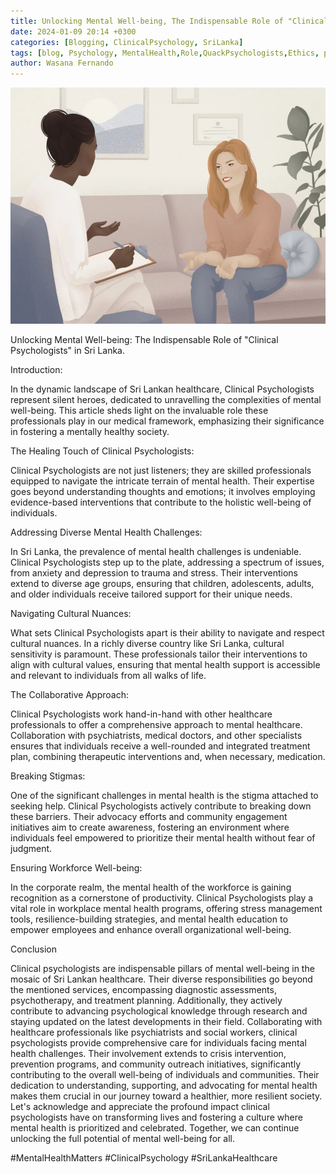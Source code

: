 ```yaml
---
title: Unlocking Mental Well-being, The Indispensable Role of "Clinical Psychologists" in Sri Lanka.
date: 2024-01-09 20:14 +0300
categories: [Blogging, ClinicalPsychology, SriLanka]
tags: [blog, Psychology, MentalHealth,Role,QuackPsychologists,Ethics, professionalism]
author: Wasana Fernando
---
```



![Desktop View](assets/1704791862403.jpg)

Unlocking Mental Well-being: The Indispensable Role of "Clinical Psychologists" in Sri Lanka.

Introduction:

In the dynamic landscape of Sri Lankan healthcare, Clinical Psychologists represent silent heroes, dedicated to unravelling the complexities of mental well-being. This article sheds light on the invaluable role these professionals play in our medical framework, emphasizing their significance in fostering a mentally healthy society.

The Healing Touch of Clinical Psychologists:

Clinical Psychologists are not just listeners; they are skilled professionals equipped to navigate the intricate terrain of mental health. Their expertise goes beyond understanding thoughts and emotions; it involves employing evidence-based interventions that contribute to the holistic well-being of individuals.

Addressing Diverse Mental Health Challenges:

In Sri Lanka, the prevalence of mental health challenges is undeniable. Clinical Psychologists step up to the plate, addressing a spectrum of issues, from anxiety and depression to trauma and stress. Their interventions extend to diverse age groups, ensuring that children, adolescents, adults, and older individuals receive tailored support for their unique needs.

Navigating Cultural Nuances:

What sets Clinical Psychologists apart is their ability to navigate and respect cultural nuances. In a richly diverse country like Sri Lanka, cultural sensitivity is paramount. These professionals tailor their interventions to align with cultural values, ensuring that mental health support is accessible and relevant to individuals from all walks of life.

The Collaborative Approach:

Clinical Psychologists work hand-in-hand with other healthcare professionals to offer a comprehensive approach to mental healthcare. Collaboration with psychiatrists, medical doctors, and other specialists ensures that individuals receive a well-rounded and integrated treatment plan, combining therapeutic interventions and, when necessary, medication.

Breaking Stigmas:

One of the significant challenges in mental health is the stigma attached to seeking help. Clinical Psychologists actively contribute to breaking down these barriers. Their advocacy efforts and community engagement initiatives aim to create awareness, fostering an environment where individuals feel empowered to prioritize their mental health without fear of judgment.

Ensuring Workforce Well-being:

In the corporate realm, the mental health of the workforce is gaining recognition as a cornerstone of productivity. Clinical Psychologists play a vital role in workplace mental health programs, offering stress management tools, resilience-building strategies, and mental health education to empower employees and enhance overall organizational well-being.

Conclusion 

Clinical psychologists are indispensable pillars of mental well-being in the mosaic of Sri Lankan healthcare. Their diverse responsibilities go beyond the mentioned services, encompassing diagnostic assessments, psychotherapy, and treatment planning. Additionally, they actively contribute to advancing psychological knowledge through research and staying updated on the latest developments in their field. Collaborating with healthcare professionals like psychiatrists and social workers, clinical psychologists provide comprehensive care for individuals facing mental health challenges. Their involvement extends to crisis intervention, prevention programs, and community outreach initiatives, significantly contributing to the overall well-being of individuals and communities. Their dedication to understanding, supporting, and advocating for mental health makes them crucial in our journey toward a healthier, more resilient society. Let's acknowledge and appreciate the profound impact clinical psychologists have on transforming lives and fostering a culture where mental health is prioritized and celebrated. Together, we can continue unlocking the full potential of mental well-being for all.

#MentalHealthMatters #ClinicalPsychology #SriLankaHealthcare